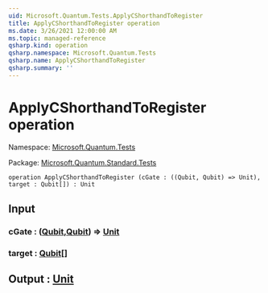 ```yaml
---
uid: Microsoft.Quantum.Tests.ApplyCShorthandToRegister
title: ApplyCShorthandToRegister operation
ms.date: 3/26/2021 12:00:00 AM
ms.topic: managed-reference
qsharp.kind: operation
qsharp.namespace: Microsoft.Quantum.Tests
qsharp.name: ApplyCShorthandToRegister
qsharp.summary: ''
---
```


# ApplyCShorthandToRegister operation

Namespace: [Microsoft.Quantum.Tests](xref:Microsoft.Quantum.Tests)

Package: [Microsoft.Quantum.Standard.Tests](https://nuget.org/packages/Microsoft.Quantum.Standard.Tests)




```qsharp
operation ApplyCShorthandToRegister (cGate : ((Qubit, Qubit) => Unit), target : Qubit[]) : Unit
```


## Input

### cGate : ([Qubit](xref:microsoft.quantum.lang-ref.qubit),[Qubit](xref:microsoft.quantum.lang-ref.qubit)) => [Unit](xref:microsoft.quantum.lang-ref.unit) 




### target : [Qubit](xref:microsoft.quantum.lang-ref.qubit)[]





## Output : [Unit](xref:microsoft.quantum.lang-ref.unit)

